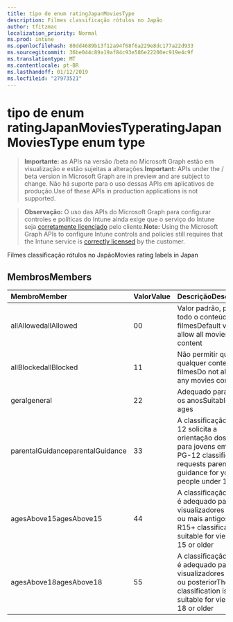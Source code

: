 ```yaml
---
title: tipo de enum ratingJapanMoviesType
description: Filmes classificação rótulos no Japão
author: tfitzmac
localization_priority: Normal
ms.prod: intune
ms.openlocfilehash: 80dd4689b13f12a94f68f6a229e8dc177a22d933
ms.sourcegitcommit: 36be044c89a19af84c93e586e22200ec919e4c9f
ms.translationtype: MT
ms.contentlocale: pt-BR
ms.lasthandoff: 01/12/2019
ms.locfileid: "27973521"
---
```

# <a name="ratingjapanmoviestype-enum-type"></a><span data-ttu-id="13e93-103">tipo de enum ratingJapanMoviesType</span><span class="sxs-lookup"><span data-stu-id="13e93-103">ratingJapanMoviesType enum type</span></span>

> <span data-ttu-id="13e93-104">**Importante:** as APIs na versão /beta no Microsoft Graph estão em visualização e estão sujeitas a alterações.</span><span class="sxs-lookup"><span data-stu-id="13e93-104">**Important:** APIs under the / beta version in Microsoft Graph are in preview and are subject to change.</span></span> <span data-ttu-id="13e93-105">Não há suporte para o uso dessas APIs em aplicativos de produção.</span><span class="sxs-lookup"><span data-stu-id="13e93-105">Use of these APIs in production applications is not supported.</span></span>

> <span data-ttu-id="13e93-106">**Observação:** O uso das APIs do Microsoft Graph para configurar controles e políticas do Intune ainda exige que o serviço do Intune seja [corretamente licenciado](https://go.microsoft.com/fwlink/?linkid=839381) pelo cliente.</span><span class="sxs-lookup"><span data-stu-id="13e93-106">**Note:** Using the Microsoft Graph APIs to configure Intune controls and policies still requires that the Intune service is [correctly licensed](https://go.microsoft.com/fwlink/?linkid=839381) by the customer.</span></span>

<span data-ttu-id="13e93-107">Filmes classificação rótulos no Japão</span><span class="sxs-lookup"><span data-stu-id="13e93-107">Movies rating labels in Japan</span></span>
## <a name="members"></a><span data-ttu-id="13e93-108">Membros</span><span class="sxs-lookup"><span data-stu-id="13e93-108">Members</span></span>
|<span data-ttu-id="13e93-109">Membro</span><span class="sxs-lookup"><span data-stu-id="13e93-109">Member</span></span>|<span data-ttu-id="13e93-110">Valor</span><span class="sxs-lookup"><span data-stu-id="13e93-110">Value</span></span>|<span data-ttu-id="13e93-111">Descrição</span><span class="sxs-lookup"><span data-stu-id="13e93-111">Description</span></span>|
|:---|:---|:---|
|<span data-ttu-id="13e93-112">allAllowed</span><span class="sxs-lookup"><span data-stu-id="13e93-112">allAllowed</span></span>|<span data-ttu-id="13e93-113">0</span><span class="sxs-lookup"><span data-stu-id="13e93-113">0</span></span>|<span data-ttu-id="13e93-114">Valor padrão, permitir todo o conteúdo de filmes</span><span class="sxs-lookup"><span data-stu-id="13e93-114">Default value, allow all movies content</span></span>|
|<span data-ttu-id="13e93-115">allBlocked</span><span class="sxs-lookup"><span data-stu-id="13e93-115">allBlocked</span></span>|<span data-ttu-id="13e93-116">1</span><span class="sxs-lookup"><span data-stu-id="13e93-116">1</span></span>|<span data-ttu-id="13e93-117">Não permitir que qualquer conteúdo filmes</span><span class="sxs-lookup"><span data-stu-id="13e93-117">Do not allow any movies content</span></span>|
|<span data-ttu-id="13e93-118">geral</span><span class="sxs-lookup"><span data-stu-id="13e93-118">general</span></span>|<span data-ttu-id="13e93-119">2</span><span class="sxs-lookup"><span data-stu-id="13e93-119">2</span></span>|<span data-ttu-id="13e93-120">Adequado para todos os anos</span><span class="sxs-lookup"><span data-stu-id="13e93-120">Suitable for all ages</span></span>|
|<span data-ttu-id="13e93-121">parentalGuidance</span><span class="sxs-lookup"><span data-stu-id="13e93-121">parentalGuidance</span></span>|<span data-ttu-id="13e93-122">3</span><span class="sxs-lookup"><span data-stu-id="13e93-122">3</span></span>|<span data-ttu-id="13e93-123">A classificação PG-12 solicita a orientação dos pais para jovens em 12</span><span class="sxs-lookup"><span data-stu-id="13e93-123">The PG-12 classification requests parental guidance for young people under 12</span></span>|
|<span data-ttu-id="13e93-124">agesAbove15</span><span class="sxs-lookup"><span data-stu-id="13e93-124">agesAbove15</span></span>|<span data-ttu-id="13e93-125">4</span><span class="sxs-lookup"><span data-stu-id="13e93-125">4</span></span>|<span data-ttu-id="13e93-126">A classificação R15 + é adequado para os visualizadores de 15 ou mais antigos</span><span class="sxs-lookup"><span data-stu-id="13e93-126">The R15+ classification is suitable for viewers of 15 or older</span></span>|
|<span data-ttu-id="13e93-127">agesAbove18</span><span class="sxs-lookup"><span data-stu-id="13e93-127">agesAbove18</span></span>|<span data-ttu-id="13e93-128">5</span><span class="sxs-lookup"><span data-stu-id="13e93-128">5</span></span>|<span data-ttu-id="13e93-129">A classificação R18 + é adequado para os visualizadores de 18 ou posterior</span><span class="sxs-lookup"><span data-stu-id="13e93-129">The R18+ classification is suitable for viewers of 18 or older</span></span>|





